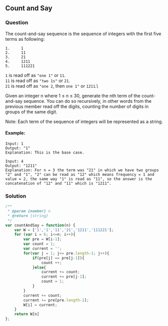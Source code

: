 ## Count and Say

### Question

The count-and-say sequence is the sequence of integers with the first five terms as following:
```shell
1.     1
2.     11
3.     21
4.     1211
5.     111221
```
`1` is read off as `"one 1"` or `11`.\
`11` is read off as `"two 1s"` or `21`.\
`21` is read off as `"one 2`, then `one 1"` or `1211`.\

Given an integer n where 1 ≤ n ≤ 30, generate the nth term of the count-and-say sequence. You can do so recursively, in other words from the previous member read off the digits, counting the number of digits in groups of the same digit.

Note: Each term of the sequence of integers will be represented as a string.

#### Example:
```shell
Input: 1
Output: "1"
Explanation: This is the base case.
```

```shell
Input: 4
Output: "1211"
Explanation: For n = 3 the term was "21" in which we have two groups "2" and "1", "2" can be read as "12" which means frequency = 1 and value = 2, the same way "1" is read as "11", so the answer is the concatenation of "12" and "11" which is "1211".
```

### Solution
```javascript
/**
 * @param {number} n
 * @return {string}
 */
var countAndSay = function(n) {
    var W = ['1','1','11','21','1211','111221'];
    for (var i = 6; i<=n; i++){
        var pre = W[i-1];
        var count = 1;
        var current = '';
        for(var j = 1; j<= pre.length-1; j++){
            if(pre[j] == pre[j-1]){
                count ++;
            }else{
                current += count;
                current += pre[j-1];
                count = 1;
            }
        }
        current += count;
        current += pre[pre.length-1];  
        W[i] = current;
    }
    return W[n]
};
```
